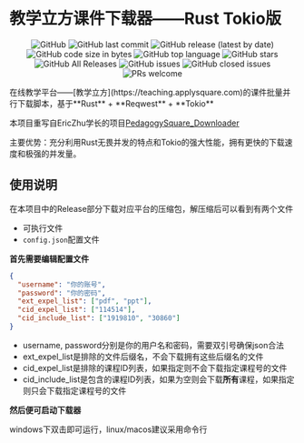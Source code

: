# 教学立方课件下载器——Rust Tokio版

<p align="center">
  <img alt="GitHub" src="https://img.shields.io/github/license/TwinklerG/PedagogySquare-Downloader-rs">
  <img alt="GitHub last commit" src="https://img.shields.io/github/last-commit/TwinklerG/PedagogySquare-Downloader-rs">	
  <img alt="GitHub release (latest by date)" src="https://img.shields.io/github/v/release/TwinklerG/PedagogySquare-Downloader-rs">
  <img alt="GitHub code size in bytes" src="https://img.shields.io/github/languages/code-size/TwinklerG/PedagogySquare-Downloader-rs">
  <img alt="GitHub top language" src="https://img.shields.io/github/languages/top/TwinklerG/PedagogySquare-Downloader-rs">
  <img alt="GitHub stars" src="https://img.shields.io/github/stars/TwinklerG/PedagogySquare-Downloader-rs">
  <img alt="GitHub All Releases" src="https://img.shields.io/github/downloads/TwinklerG/PedagogySquare-Downloader-rs/total">
  <img alt="GitHub issues" src="https://img.shields.io/github/issues-raw/TwinklerG/PedagogySquare-Downloader-rs">
  <img alt="GitHub closed issues" src="https://img.shields.io/github/issues-closed-raw/TwinklerG/PedagogySquare-Downloader-rs">
  <img alt="PRs welcome" src="https://img.shields.io/badge/PRs-welcome-brightgreen">
</p>
在线教学平台——[教学立方](https://teaching.applysquare.com)的课件批量并行下载脚本，基于**Rust** + **Reqwest** + **Tokio**

本项目重写自EricZhu学长的项目[PedagogySquare_Downloader](https://github.com/EricZhu-42/PedagogySquare_Downloader)

主要优势：充分利用Rust无畏并发的特点和Tokio的强大性能，拥有更快的下载速度和极强的并发量。

## 使用说明

在本项目中的Release部分下载对应平台的压缩包，解压缩后可以看到有两个文件

- 可执行文件
- `config.json`配置文件

**首先需要编辑配置文件**

```json
{
  "username": "你的账号",
  "password": "你的密码",
  "ext_expel_list": ["pdf", "ppt"],
  "cid_expel_list": ["114514"],
  "cid_include_list": ["1919810", "30860"]
}
```

- username, password分别是你的用户名和密码，需要双引号确保json合法
- ext_expel_list是排除的文件后缀名，不会下载拥有这些后缀名的文件
- cid_expel_list是排除的课程ID列表，如果指定则不会下载指定课程号的文件
- cid_include_list是包含的课程ID列表，如果为空则会下载**所有**课程，如果指定则只会下载指定课程号的文件

**然后便可启动下载器**

windows下双击即可运行，linux/macos建议采用命令行